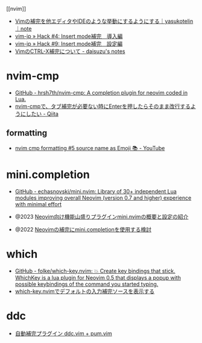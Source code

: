 [[nvim]]

- [Vimの補完を他エディタやIDEのような挙動にするようにする｜yasukotelin｜note](https://note.com/yasukotelin/n/na87dc604e042)
- [vim-jp » Hack #4: Insert mode補完　導入編](https://vim-jp.org/vim-users-jp/2009/05/01/Hack-4.html)
- [vim-jp » Hack #9: Insert mode補完　設定編](https://vim-jp.org/vim-users-jp/2009/05/11/Hack-9.html)
- [VimのCTRL-X補完について - daisuzu's notes](https://daisuzu.hatenablog.com/entry/2015/12/05/002129)

# nvim-cmp
- [GitHub - hrsh7th/nvim-cmp: A completion plugin for neovim coded in Lua.](https://github.com/hrsh7th/nvim-cmp)
- [nvim-cmpで、タブ補完が必要ない時にEnterを押したらそのまま改行するようにしたい - Qiita](https://qiita.com/tamlog06/items/9e5e895f74750c5a197a)

## formatting
- [nvim cmp formatting #5 source name as Emoji 📚 - YouTube](https://www.youtube.com/watch?v=8zENSGqOk8w&ab_channel=YukiUthman)

# mini.completion
- [GitHub - echasnovski/mini.nvim: Library of 30+ independent Lua modules improving overall Neovim (version 0.7 and higher) experience with minimal effort](https://github.com/echasnovski/mini.nvim)

- @2023 [Neovim向け機能山盛りプラグインmini.nvimの概要と設定の紹介](https://zenn.dev/kawarimidoll/articles/56d61ecbab9755)
- @2022 [Neovimの補完にmini.completionを使用する検討](https://zenn.dev/kawarimidoll/scraps/22e2658015caab)

# which
- [GitHub - folke/which-key.nvim: 💥 Create key bindings that stick. WhichKey is a lua plugin for Neovim 0.5 that displays a popup with possible keybindings of the command you started typing.](https://github.com/folke/which-key.nvim)
- [which-key.nvimでデフォルトの入力補完ソースを表示する](https://zenn.dev/kawarimidoll/articles/53e96110ea99e3)

# ddc
- [自動補完プラグイン ddc.vim + pum.vim](https://zenn.dev/shougo/articles/ddc-vim-pum-vim)
